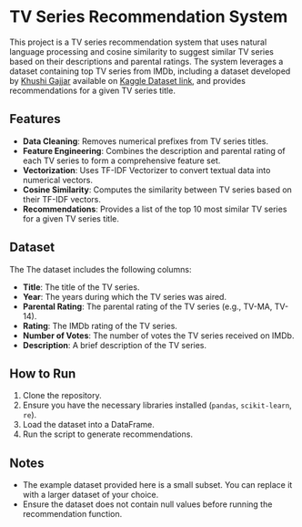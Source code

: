 # TV Series Recommendation System

This project is a TV series recommendation system that uses natural language processing and cosine similarity to suggest similar TV series based on their descriptions and parental ratings. 
The system leverages a dataset containing top TV series from IMDb, including a dataset developed by [Khushi Gajjar](https://www.kaggle.com/datasets/khushikhushikhushi) available on [Kaggle Dataset link](https://www.kaggle.com/datasets/khushikhushikhushi/imdb-top-rated-tv-series-dataset), and provides recommendations for a given TV series title.



## Features

- **Data Cleaning**: Removes numerical prefixes from TV series titles.
- **Feature Engineering**: Combines the description and parental rating of each TV series to form a comprehensive feature set.
- **Vectorization**: Uses TF-IDF Vectorizer to convert textual data into numerical vectors.
- **Cosine Similarity**: Computes the similarity between TV series based on their TF-IDF vectors.
- **Recommendations**: Provides a list of the top 10 most similar TV series for a given TV series title.

## Dataset
The
The dataset includes the following columns:

- **Title**: The title of the TV series.
- **Year**: The years during which the TV series was aired.
- **Parental Rating**: The parental rating of the TV series (e.g., TV-MA, TV-14).
- **Rating**: The IMDb rating of the TV series.
- **Number of Votes**: The number of votes the TV series received on IMDb.
- **Description**: A brief description of the TV series.


## How to Run

1. Clone the repository.
2. Ensure you have the necessary libraries installed (`pandas`, `scikit-learn`, `re`).
3. Load the dataset into a DataFrame.
4. Run the script to generate recommendations.

## Notes

- The example dataset provided here is a small subset. You can replace it with a larger dataset of your choice.
- Ensure the dataset does not contain null values before running the recommendation function.


